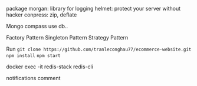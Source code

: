 package
    morgan: library for logging
    helmet: protect your server without hacker
    conpress: zip, deflate

Mongo compass
    use <DATABASE NAME>
    db.<COLLECTION NAME>.<ACTION>

Factory Pattern
Singleton Pattern
Strategy Pattern

Run
    ```git clone https://github.com/tranleconghau77/ecommerce-website.git```
    ```npm install```
    ```npm start```

docker exec -it redis-stack redis-cli

notifications
comment